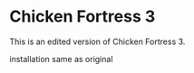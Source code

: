 # Chicken Fortress 3

This is an edited version of Chicken Fortress 3.

installation same as original
